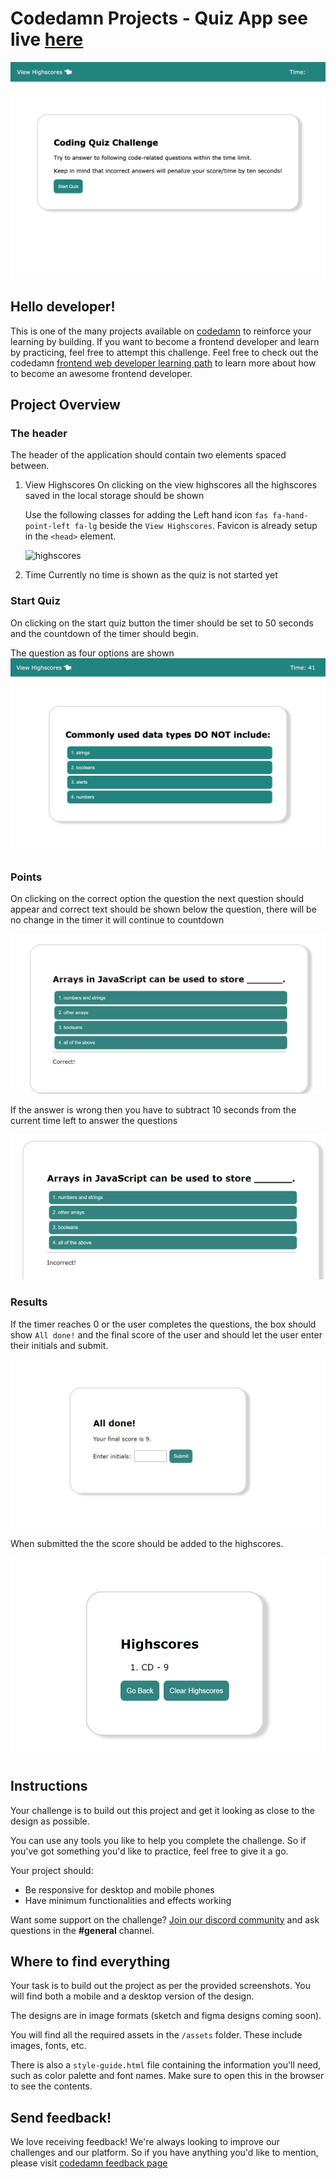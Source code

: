 # Codedamn Projects - Quiz App see live [here](quizapp-plum.vercel.app) 
![main image](https://raw.githubusercontent.com/codedamn-projects/quiz-app/master/images/startcard.png)

## Hello developer!

This is one of the many projects available on [codedamn](https://codedamn.com/projects) to reinforce your learning by building. If you want to become a frontend developer and learn by practicing, feel free to attempt this challenge. Feel free to check out the codedamn [frontend web developer learning path](https://codedamn.com/learning-paths) to learn more about how to become an awesome frontend developer.

## Project Overview

### The header 

The header of the application should contain two elements spaced between.

1. View Highscores 
    On clicking on the view highscores all the highscores saved in the local storage should be shown 

    Use the following classes for adding the Left hand icon `fas fa-hand-point-left fa-lg` beside the `View Highscores`. Favicon is already setup in the `<head>` element.

    ![highscores](https://raw.githubusercontent.com/stephje/javascript-quiz/main/assets/images/highscores.png)

1. Time 
   Currently no time is shown as the quiz is not started yet


### Start Quiz

On clicking on the start quiz button the timer should be set to 50 seconds and the countdown of the timer should begin. 

The question as four options are shown 
![quiz question](https://raw.githubusercontent.com/codedamn-projects/quiz-app/master/images/question.png)

### Points 

On clicking on the correct option the question the next question should appear and correct text should be shown below the question, there will be no change in the timer it will continue to countdown

![correct-question](https://raw.githubusercontent.com/codedamn-projects/quiz-app/master/images/correct-answer.png)

If the answer is wrong then you have to subtract 10 seconds from the current time left to answer the questions 

![incorrect-answer](https://raw.githubusercontent.com/codedamn-projects/quiz-app/master/images/incorrect-answer.png)

### Results 

If the timer reaches 0 or the user completes the questions, the box should show `All done!` and the final score of the user and should let the user enter their initials and submit. 

![all done](https://raw.githubusercontent.com/codedamn-projects/quiz-app/master/images/all-done.png)

When submitted the the score should be added to the highscores. 

![show highscores](https://raw.githubusercontent.com/codedamn-projects/quiz-app/master/images/show-highscores.png)
## Instructions

Your challenge is to build out this project and get it looking as close to the design as possible.

You can use any tools you like to help you complete the challenge. So if you've got something you'd like to practice, feel free to give it a go.

Your project should:

-   Be responsive for desktop and mobile phones
-   Have minimum functionalities and effects working

Want some support on the challenge? [Join our discord community](https://cdm.sh/discord) and ask questions in the **#general** channel.

## Where to find everything

Your task is to build out the project as per the provided screenshots. You will find both a mobile and a desktop version of the design.

The designs are in image formats (sketch and figma designs coming soon).

You will find all the required assets in the `/assets` folder. These include images, fonts, etc.

There is also a `style-guide.html` file containing the information you'll need, such as color palette and font names. Make sure to open this in the browser to see the contents.



## Send feedback!

We love receiving feedback! We're always looking to improve our challenges and our platform. So if you have anything you'd like to mention, please visit [codedamn feedback page](https://codedamn.com/contact)
